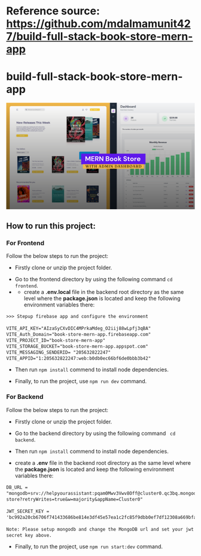# Reference source: https://github.com/mdalmamunit427/build-full-stack-book-store-mern-app

# build-full-stack-book-store-mern-app

![full-stack-book-store-mern-project](/frontend/src/assets/github-cover.png)

## How to run this project:

### For Frontend

Follow the below steps to run the project:

- Firstly clone or unzip the project folder.

* Go to the frontend directory by using the following command `cd frontend`.
* - create a **.env.local** file in the backend root directory as the same level where the **package.json** is located and keep the following environment variables there:

```
>>> Stepup firebase app and configure the environment

VITE_API_KEY="AIzaSyCXvDIC4MPrkaMdeg_O2iij88wLpfj3qBA"
VITE_Auth_Domain="book-store-mern-app.firebaseapp.com"
VITE_PROJECT_ID="book-store-mern-app"
VITE_STORAGE_BUCKET="book-store-mern-app.appspot.com"
VITE_MESSAGING_SENDERID= "205632822247"
VITE_APPID="1:205632822247:web:b0db0ec66bf6de0bbb3b42"
```

- Then run `npm install` commend to install node dependencies.

* Finally, to run the project, use `npm run dev` command.

### For Backend

Follow the below steps to run the project:

- Firstly clone or unzip the project folder.

* Go to the backend directory by using the following command ` cd backend`.

- Then run `npm install` commend to install node dependencies.

* create a **.env** file in the backend root directory as the same level where the **package.json** is located and keep the following environment variables there:

```
DB_URL = "mongodb+srv://helpyourassistant:pqam0Mwv3Vwv8Off@cluster0.qc3bq.mongodb.net/book-store?retryWrites=true&w=majority&appName=Cluster0"

JWT_SECRET_KEY = 'bc992a20cb6706f741433686be814e3df45e57ea1c2fc85f9dbb0ef7df12308a669bfa7c976368ff32e32f6541480ce9ec1b122242f9b1257ab669026aeaf16'

Note: Please setup mongodb and change the MongoDB url and set your jwt secret key above.
```

- Finally, to run the project, use `npm run start:dev` command.
